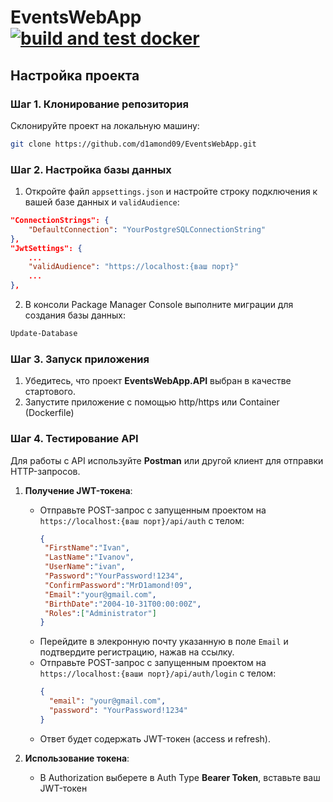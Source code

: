 # EventsWebApp [![build and test docker](https://github.com/d1amond09/EventsWebApp/actions/workflows/ci.yml/badge.svg)](https://github.com/d1amond09/EventsWebApp/actions/workflows/ci.yml)
## Настройка проекта

### Шаг 1. Клонирование репозитория

Склонируйте проект на локальную машину:

```bash
git clone https://github.com/d1amond09/EventsWebApp.git
```

### Шаг 2. Настройка базы данных

1. Откройте файл `appsettings.json` и настройте строку подключения к вашей базе данных и `validAudience`:

```json
"ConnectionStrings": {
    "DefaultConnection": "YourPostgreSQLConnectionString"
},
"JwtSettings": {
    ...
    "validAudience": "https://localhost:{ваш порт}"
    ...
},
``` 

2. В консоли Package Manager Console выполните миграции для создания базы данных:

```bash
Update-Database
```

### Шаг 3. Запуск приложения

1. Убедитесь, что проект **EventsWebApp.API** выбран в качестве стартового.
2. Запустите приложение с помощью http/https или Container (Dockerfile)

### Шаг 4. Тестирование API

Для работы с API используйте **Postman** или другой клиент для отправки HTTP-запросов.

1. **Получение JWT-токена**:

   - Отправьте POST-запрос с запущенным проектом на `https://localhost:{ваш порт}/api/auth` с телом:
     ```json
     {
      "FirstName":"Ivan",
      "LastName":"Ivanov",
      "UserName":"ivan",
      "Password":"YourPassword!1234",
      "ConfirmPassword":"MrD1amond!09",
      "Email":"your@gmail.com",
      "BirthDate":"2004-10-31T00:00:00Z",
      "Roles":["Administrator"]
     }
     ```
   - Перейдите в элекронную почту указанную в поле `Email` и подтвердите регистрацию, нажав на ссылку.
   - Отправьте POST-запрос с запущенным проектом на `https://localhost:{ваши порт}/api/auth/login` с телом:
     ```json
     {
       "email": "your@gmail.com",
       "password": "YourPassword!1234"
     }
     ```
   - Ответ будет содержать JWT-токен (access и refresh).

3. **Использование токена**:

   - В Authorization выберете в Auth Type **Bearer Token**, вставьте ваш JWT-токен
